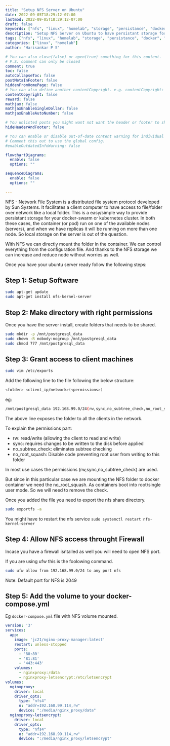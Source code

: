 ```yaml
---
title: "Setup NFS Server on Ubuntu"
date: 2022-09-05T18:29:12-07:00
lastmod: 2022-09-05T18:29:12-07:00
draft: false
keywords: ["nfs", "linux", "homelab", "storage", "persistance", "docker", "kubernetes"]
description: "Setup NFS Server on Ubuntu to have persistant storage for your docker swarm/kubernetes cluster"
tags: ["nfs", "linux", "homelab", "storage", "persistance", "docker", "kubernetes"]
categories: ["linux", "homelab"]
author: "Harisankar P S"

# You can also close(false) or open(true) something for this content.
# P.S. comment can only be closed
comment: true
toc: false
autoCollapseToc: false
postMetaInFooter: false
hiddenFromHomePage: false
# You can also define another contentCopyright. e.g. contentCopyright: "This is another copyright."
contentCopyright: false
reward: false
mathjax: false
mathjaxEnableSingleDollar: false
mathjaxEnableAutoNumber: false

# You unlisted posts you might want not want the header or footer to show
hideHeaderAndFooter: false

# You can enable or disable out-of-date content warning for individual post.
# Comment this out to use the global config.
#enableOutdatedInfoWarning: false

flowchartDiagrams:
  enable: false
  options: ""

sequenceDiagrams:
  enable: false
  options: ""

---
```


NFS - Network File System is a distributed file system protocol developed by Sun Systems. It facilitates a client computer to have access to file/folder over network like a local folder. This is a easy/simple way to provide persistant storage for your docker-swarm or kubernetes cluster. In both these cases, the container (or pod) run on one of the available nodes (servers), and when we have replicas it will be running on more than one node. So local storage on the server is out of the question.

With NFS we can directly mount the folder in the container. We can control everything from the configuration file. And thanks to the NFS storage we can increase and reduce node without worries as well.

<!--more-->

Once you have your ubuntu server ready follow the following steps:

## Step 1: Setup Software

```sh
sudo apt-get update
sudo apt-get install nfs-kernel-server
```

## Step 2: Make directory with right permissions

Once you have the server install, create folders that needs to be shared.

```sh
sudo mkdir -p /mnt/postgresql_data
sudo chown -R nobody:nogroup /mnt/postgresql_data
sudo chmod 777 /mnt/postgresql_data
```

## Step 3: Grant access to client machines

```sh
sudo vim /etc/exports
```

Add the following line to the file following the below structure:

```sh
<folder> <client_ip/network>(<permissions>)
```

eg:

```sh
/mnt/postgresql_data 192.168.99.0/24(rw,sync,no_subtree_check,no_root_squash)
```

The above line exposes the folder to all the clients in the network.

To explain the permissions part:

* rw: read/write (allowing the client to read and write)
* sync: requires changes to be written to the disk before applied
* no_subtree_check: eliminates subtree checking
* no_root_squash: Disable code preventing root user from writing to this folder

In most use cases the permissions (rw,sync,no_subtree_check) are used.

But since in this particular case we are mounting the NFS folder to docker container we need the no_root_squash. As containers boot into root/single user mode. So we will need to remove the check.


Once you added the file you need to export the nfs share directory.

```sh
sudo exportfs -a
```

You might have to restart the nfs service `sudo systemctl restart nfs-kernel-server`

## Step 4: Allow NFS access throught Firewall

Incase you have a firewall isntalled as well you will need to open NFS port.

If you are using ufw this is the foolowing command.

```sh
sudo ufw allow from 192.168.99.0/24 to any port nfs
```

Note: Default port for NFS is 2049

## Step 5: Add the volume to your docker-compose.yml

Eg `docker-compose.yml` file with NFS volume mounted.

```yaml
version: '3'
services:
  app:
    image: 'jc21/nginx-proxy-manager:latest'
    restart: unless-stopped
    ports:
      - '80:80'
      - '81:81'
      - '443:443'
    volumes:
      - nginxproxy:/data
      - nginxproxy-letsencrypt:/etc/letsencrypt
volumes:
  nginxproxy:
    driver: local
    driver_opts:
      type: "nfs4"
      o: "addr=192.168.99.114,rw"
      device: ":/media/nginx_proxy/data"
  nginxproxy-letsencrypt:
    driver: local
    driver_opts:
      type: "nfs4"
      o: "addr=192.168.99.114,rw"
      device: ":/media/nginx_proxy/letsencrypt"
```
